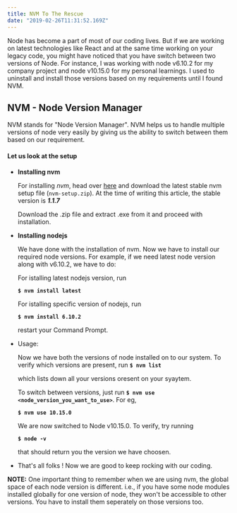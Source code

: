 ```yaml
---
title: NVM To The Rescue
date: "2019-02-26T11:31:52.169Z"
---
```


Node has become a part of most of our coding lives. But if we are working on latest technologies like React and at the same time working on your legacy code, you might have noticed that you have switch between two versions of Node. For instance, I was working with node v6.10.2 for my company project and node v10.15.0 for my personal learnings. I used to uninstall and install those versions based on my requirements until I found NVM.

## NVM - Node Version Manager

NVM stands for "Node Version Manager". NVM helps us to handle multiple versions of node very easily by giving us the ability to switch between them based on our requirement.

#### Let us look at the setup

-  __Installing nvm__

    For installing _nvm_, head over [here](https://github.com/coreybutler/nvm-windows/releases) and download the latest stable nvm setup file (`nvm-setup.zip`). At the time of writing this article, the stable version is ___1.1.7___

    Download the .zip file and extract .exe from it and proceed with installation.
    
-  __Installing nodejs__

    We have done with the installation of nvm. Now we have to install our required node versions. For example, if we need latest node version along with v6.10.2, we have to do:

    For istalling latest nodejs version, run 

    __```$ nvm install latest```__

    For istalling specific version of nodejs, run 

    __```$ nvm install 6.10.2```__

    restart your Command Prompt.

-  Usage:

    Now we have both the versions of node installed on to our system. To verify which versions are present, run 
    __```$ nvm list```__

    which lists down all your versions oresent on your syaytem.

    To switch between versions, just run __```$ nvm use <node_version_you_want_to_use>```__. For eg,

    __```$ nvm use 10.15.0```__

    We are now switched to Node v10.15.0. To verify, try running

    __```$ node -v```__

    that should return you the version we have choosen.

-  That's all folks ! Now we are good to keep rocking with our coding.

__NOTE:__ One important thing to remember when we are using nvm, the global space of each node version is different. i.e., if you have some node modules installed globally for one version of node, they won't be accessible to other versions. You have to install them seperately on those versions too.